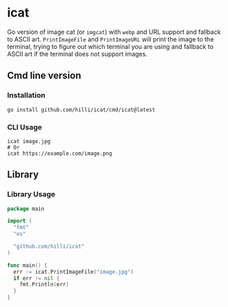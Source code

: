 # icat

Go version of image cat (or `imgcat`) with `webp` and URL support and fallback to ASCII art.
`PrintImageFile` and `PrintImageURL` will print the image to the terminal, trying to figure out which terminal you are using and fallback to ASCII art if the terminal does not support images.

## Cmd line version

### Installation

```shell
go install github.com/hilli/icat/cmd/icat@latest
```

### CLI Usage

```shell
icat image.jpg
# Or
icat https://example.com/image.png
```

## Library

### Library Usage

```go
package main

import (
  "fmt"
  "os"

  "github.com/hilli/icat"
)

func main() {
  err := icat.PrintImageFile("image.jpg")
  if err != nil {
    fmt.Println(err)
  }
}
```
